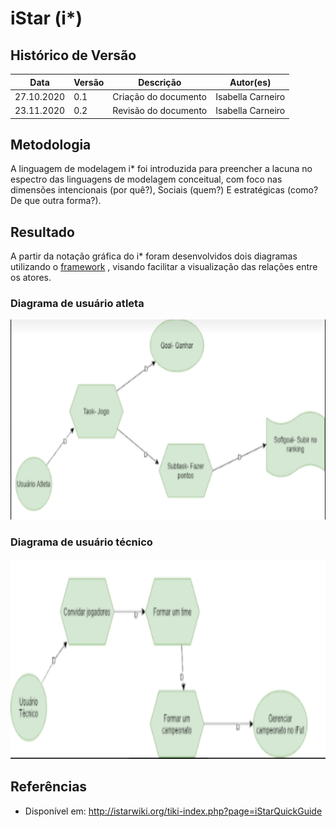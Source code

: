 # iStar (i*)


## Histórico de Versão
<table class="table table-striped border">
    <thead>
        <th>Data</th> 
        <th>Versão </th> 
        <th>Descrição</th> 
        <th>Autor(es)</th>
    </thead>
    <tbody>
        <tr>
            <td> 27.10.2020 </td>
            <td>  0.1   </td>
            <td> Criação do documento</td>
            <td> Isabella Carneiro </td>
        </tr>
        <tr>
            <td> 23.11.2020 </td>
            <td>  0.2   </td>
            <td> Revisão do documento</td>
            <td> Isabella Carneiro </td>
        </tr>
    </tbody>
</table>

## Metodologia

A linguagem de modelagem i* foi introduzida para preencher a lacuna no espectro das linguagens de modelagem conceitual, com foco nas dimensões intencionais (por quê?), Sociais (quem?) E estratégicas (como? De que outra forma?).

## Resultado

A partir da notação gráfica do i* foram desenvolvidos dois diagramas utilizando o <a href="../../modelagem/lexico/#framework">framework</a> , visando facilitar a visualização das relações entre os atores.

### Diagrama de usuário atleta

<img height="320px" src="../../images/iStar1.png"> 

### Diagrama de usuário técnico

<img height="320px" src="../../images/iStar2.png"> 

## Referências
- Disponível em: http://istarwiki.org/tiki-index.php?page=iStarQuickGuide
